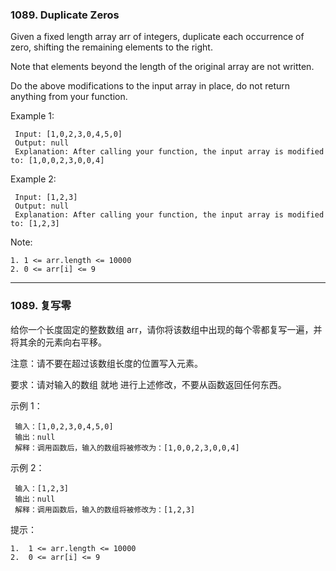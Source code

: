 ### 1089. Duplicate Zeros

Given a fixed length array arr of integers, duplicate each occurrence of zero, shifting the remaining elements to the right.

Note that elements beyond the length of the original array are not written.

Do the above modifications to the input array in place, do not return anything from your function.



 Example 1:

	 Input: [1,0,2,3,0,4,5,0]
	 Output: null
	 Explanation: After calling your function, the input array is modified to: [1,0,0,2,3,0,0,4]

 Example 2:

	 Input: [1,2,3]
	 Output: null
	 Explanation: After calling your function, the input array is modified to: [1,2,3]



  Note:

	1. 1 <= arr.length <= 10000
	2. 0 <= arr[i] <= 9

---------

### 1089. 复写零

给你一个长度固定的整数数组 arr，请你将该数组中出现的每个零都复写一遍，并将其余的元素向右平移。

注意：请不要在超过该数组长度的位置写入元素。

要求：请对输入的数组 就地 进行上述修改，不要从函数返回任何东西。



 示例 1：

	 输入：[1,0,2,3,0,4,5,0]
	 输出：null
	 解释：调用函数后，输入的数组将被修改为：[1,0,0,2,3,0,0,4]

 示例 2：

	 输入：[1,2,3]
	 输出：null
	 解释：调用函数后，输入的数组将被修改为：[1,2,3]



  提示：

    1.  1 <= arr.length <= 10000
	2.  0 <= arr[i] <= 9

